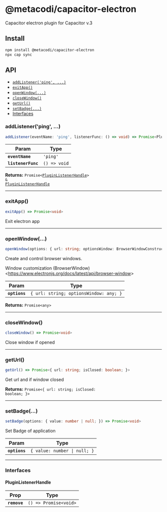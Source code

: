 # @metacodi/capacitor-electron

Capacitor electron plugin for Capacitor v.3

## Install

```bash
npm install @metacodi/capacitor-electron
npx cap sync
```

## API

<docgen-index>

* [`addListener('ping', ...)`](#addlistenerping)
* [`exitApp()`](#exitapp)
* [`openWindow(...)`](#openwindow)
* [`closeWindow()`](#closewindow)
* [`getUrl()`](#geturl)
* [`setBadge(...)`](#setbadge)
* [Interfaces](#interfaces)

</docgen-index>

<docgen-api>
<!--Update the source file JSDoc comments and rerun docgen to update the docs below-->

### addListener('ping', ...)

```typescript
addListener(eventName: 'ping', listenerFunc: () => void) => Promise<PluginListenerHandle> & PluginListenerHandle
```

| Param              | Type                       |
| ------------------ | -------------------------- |
| **`eventName`**    | <code>'ping'</code>        |
| **`listenerFunc`** | <code>() =&gt; void</code> |

**Returns:** <code>Promise&lt;<a href="#pluginlistenerhandle">PluginListenerHandle</a>&gt; & <a href="#pluginlistenerhandle">PluginListenerHandle</a></code>

--------------------


### exitApp()

```typescript
exitApp() => Promise<void>
```

Exit electron app

--------------------


### openWindow(...)

```typescript
openWindow(options: { url: string; optionsWindow: BrowserWindowConstructorOptions | any; }) => Promise<any>
```

Create and control browser windows.

Window customization
(BrowserWindow) &lt;https://www.electronjs.org/docs/latest/api/browser-window&gt;

| Param         | Type                                              |
| ------------- | ------------------------------------------------- |
| **`options`** | <code>{ url: string; optionsWindow: any; }</code> |

**Returns:** <code>Promise&lt;any&gt;</code>

--------------------


### closeWindow()

```typescript
closeWindow() => Promise<void>
```

Close window if opened

--------------------


### getUrl()

```typescript
getUrl() => Promise<{ url: string; isClosed: boolean; }>
```

Get url and if window closed

**Returns:** <code>Promise&lt;{ url: string; isClosed: boolean; }&gt;</code>

--------------------


### setBadge(...)

```typescript
setBadge(options: { value: number | null; }) => Promise<void>
```

Set Badge of application

| Param         | Type                                    |
| ------------- | --------------------------------------- |
| **`options`** | <code>{ value: number \| null; }</code> |

--------------------


### Interfaces


#### PluginListenerHandle

| Prop         | Type                                      |
| ------------ | ----------------------------------------- |
| **`remove`** | <code>() =&gt; Promise&lt;void&gt;</code> |

</docgen-api>
